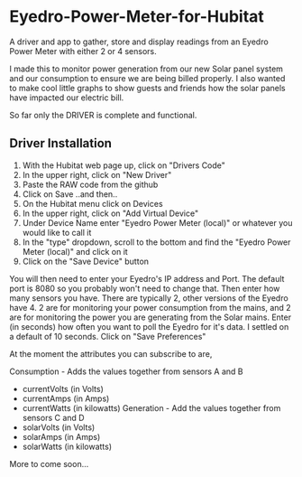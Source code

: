 # Eyedro-Power-Meter-for-Hubitat
A driver and app to gather, store and display readings from an Eyedro Power Meter with either 2 or 4 sensors.

I made this to monitor power generation from our new Solar panel system and our consumption to ensure we are being billed properly.
I also wanted to make cool little graphs to show guests and friends how the solar panels have impacted our electric bill.

So far only the DRIVER is complete and functional.

## Driver Installation

1. With the Hubitat web page up, click on "Drivers Code"
2. In the upper right, click on "New Driver"
3. Paste the RAW code from the github
4. Click on Save
..and then..
5. On the Hubitat menu click on Devices
6. In the upper right, click on "Add Virtual Device"
7. Under Device Name enter "Eyedro Power Meter (local)" or whatever you would like to call it
8. In the "type" dropdown, scroll to the bottom and find the "Eyedro Power Meter (local)" and click on it
9. Click on the "Save Device" button

You will then need to enter your Eyedro's IP address and Port.
The default port is 8080 so you probably won't need to change that.
Then enter how many sensors you have. There are typically 2, other versions of the Eyedro have 4. 2 are for monitoring your power consumption from the mains, and 2 are for monitoring the power you are generating from the Solar mains.
Enter (in seconds) how often you want to poll the Eyedro for it's data. I settled on a default of 10 seconds.
Click on "Save Preferences"

At the moment the attributes you can subscribe to are,

Consumption - Adds the values together from sensors A and B
* currentVolts (in Volts)
* currentAmps (in Amps)
* currentWatts (in kilowatts)
Generation - Add the values together from sensors C and D
* solarVolts (in Volts)
* solarAmps (in Amps)
* solarWatts (in kilowatts)

More to come soon...
